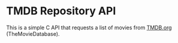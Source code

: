 # TMDB Repository API

This is a simple C API that requests a list of movies from [TMDB.org](https://www.themoviedb.org/) (TheMovieDatabase).